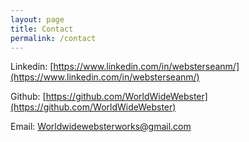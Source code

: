 ```yaml
---
layout: page
title: Contact
permalink: /contact
---
```


Linkedin:   [https://www.linkedin.com/in/websterseanm/](https://www.linkedin.com/in/websterseanm/)

Github:     [https://github.com/WorldWideWebster](https://github.com/WorldWideWebster)

Email:      [Worldwidewebsterworks@gmail.com](Worldwidewebsterworks@gmail.com)
